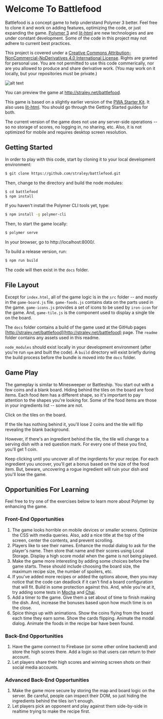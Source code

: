 # Welcome To Battlefood

Battlefood is a concept game to help understand Polymer 3 better. Feel free to clone it and work on adding features, optimizing the code, or just expanding the game. [Polymer 3](https://www.polymer-project.org/) and [lit-html](https://lit-html.polymer-project.org/) are new technologies and are under constant development. Some of the code in this project may not adhere to current best practices.

This project is covered under a [Creative Commons Attribution-NonCommercial-NoDerivatives 4.0 International License](https://github.com/straley/battlefood/blob/master/LICENSE.md). Rights are granted for personal use. You are not permitted to use this code commerically, nor are you allowed to produce and share derivative work. (You may work on it locally, but your repositories must be private.)

![alt text](https://github.com/straley/battlefood/blob/master/readme/gameplay.png?raw=true "Example Game")

You can preview the game at http://straley.net/battlefood.

This game is based on a slightly earlier version of the [PWA Starter Kit](https://pwa-starter-kit.polymer-project.org/). It also uses [lit-html](https://lit-html.polymer-project.org/). You should go through the Getting Started guides for both.

The current version of the game does not use any server-side operations -- so no storage of scores, no logging in, no sharing, etc. Also, it is not optimized for mobile and requires desktop screen resolution.

## Getting Started

In order to play with this code, start by cloning it to your local development environment:

```bash
$ git clone https://github.com/straley/battlefood.git
```

Then, change to the directory and build the node modules:

```bash
$ cd battlefood
$ npm install
```

If you haven't install the Polymer CLI tools yet, type:

```bash
$ npm install -g polymer-cli
```

Then, to start the game locally:

```bash
$ polymer serve
```

In your browser, go to http://localhost:8000/.

To build a release version, run:

```bash
$ npm run build
```

The code will then exist in the `docs` folder.

## File Layout

Except for `index.html`, all of the game logic is in the `src` folder -- and mostly in the `game-board.js` file. `game-foods.js` contains data on the parts used in the game. `game-icons.js` provides a set of icons to be used by `iron-icon` for the game. And, `game-tile.js` is the component used to display a single tile on the board.

The `docs` folder contains a build of the game used at the GitHub pages [http://straley.net/battlefood](http://straley.net/battlefood) page. The `readme` folder contains any assets used in this readme.

`node_modules` should exist locally in your development environment (after you're run `npm` and built the code). A `build` directory will exist briefly during the build process before the bundle is moved into the `docs` folder.

## Game Play

The gameplay is similar to Minesweeper or Battleship. You start out with a few coins and a blank board. Hiding behind the tiles on the board are food items. Each food item has a different shape, so it's important to pay attention to the shapes you're looking for. Some of the food items are those in your ingredients list -- some are not.

Click on the tiles on the board.

If the tile has nothing behind it, you'll lose 2 coins and the tile will flip revealing the blank background.

However, if there's an ingredient behind the tile, the tile will change to a serving dish with a red question mark. For every one of these you find, you'll get 1 coin.

Keep clicking until you uncover all of the ingrdients for your recipe. For each ingredient you uncover, you'll get a bonus based on the size of the food item. But, beware, uncovering a rogue ingredient will ruin your dish and you'll lose the game.

## Opportunities For Learning

Feel free to try one of the exercises below to learn more about Polymer by enhancing the game.

### Front-End Opportunities

1. The game looks horrible on mobile devices or smaller screens. Optimize the CSS with media queries. Also, add a nice title at the top of the screen, center the contents, and prevent scrolling.
2. Players like to see their names. Enhance the modal dialog to ask for the player's name. Then store that name and their scores using Local Storage. Display a high score modal when the game is not being played.
3. Make the game more interesting by adding some choices before the game starts. These should include choosing the board size, the maximum recipe size, the number of spoilers, etc.
4. If you've added more recipes or added the options above, then you may notice that the code can deadlock if it can't find a board configuration that will fit. Build in some protection against this. And, while you're at it, try adding some tests in [Mocha](https://mochajs.org/) and [Chai](https://www.chaijs.com/).
5. Add a timer to the game. Give them a set about of time to finish making the dish. And, increase the bonuses based upon how much time is on the close.
6. Spice things up with animations. Show the coins flying from the board each time they earn some. Show the cards flipping. Animate the modal dialog. Animate the foods in the recipe bar have been found.

### Back-End Opportunities

1. Have the game connect to Firebase (or some other online backend) and store the high scores there. Add a login so that users can return to their account.
2. Let players share their high scores and winning screen shots on their social media accounts.

### Advanced Back-End Opportunities

1. Make the game more secure by storing the map and board logic on the server. Be careful, people can inspect their DOM, so just hiding the ingredients behind the tiles isn't enough.
2. Let players pick an opponent and play against them side-by-side in realtime trying to make the recipe first.
